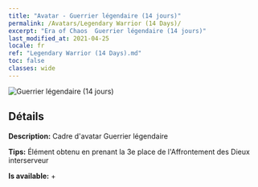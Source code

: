 ```yaml
---
title: "Avatar - Guerrier légendaire (14 jours)"
permalink: /Avatars/Legendary Warrior (14 Days)/
excerpt: "Era of Chaos  Guerrier légendaire (14 jours)"
last_modified_at: 2021-04-25
locale: fr
ref: "Legendary Warrior (14 Days).md"
toc: false
classes: wide
---
```

 ![Guerrier légendaire (14 jours)](/images/a/avatarFrame_61.png)

## Détails

 **Description:** Cadre d'avatar Guerrier légendaire 

 **Tips:** Élément obtenu en prenant la 3e place de l'Affrontement des Dieux interserveur 

 **Is available:**  + 

